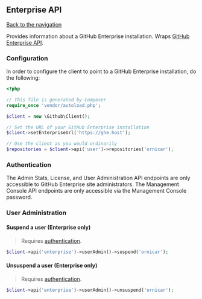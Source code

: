 ## Enterprise API
[Back to the navigation](index.md)

Provides information about a GitHub Enterprise installation. Wraps [GitHub Enterprise API](http://developer.github.com/v3/enterprise/).

### Configuration
In order to configure the client to point to a GitHub Enterprise installation, do the following:

```php
<?php

// This file is generated by Composer
require_once 'vendor/autoload.php';

$client = new \Github\Client();

// Set the URL of your GitHub Enterprise installation
$client->setEnterpriseUrl('https://ghe.host');

// Use the client as you would ordinarily
$repositories = $client->api('user')->repositories('ornicar');
```

### Authentication
The Admin Stats, License, and User Administration API endpoints are only accessible to GitHub Enterprise site administrators. The Management Console API endpoints are only accessible via the Management Console password.

### User Administration

#### Suspend a user (Enterprise only)

> Requires [authentication](security.md).

```php
$client->api('enterprise')->userAdmin()->suspend('ornicar');
```

#### Unsuspend a user (Enterprise only)

> Requires [authentication](security.md).

```php
$client->api('enterprise')->userAdmin()->unsuspend('ornicar');
```
